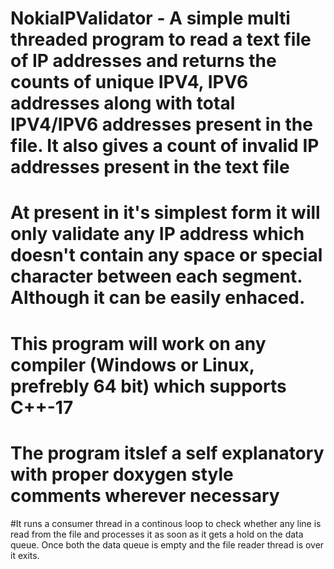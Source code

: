 # NokiaIPValidator - A simple multi threaded program to read a text file of IP addresses and returns the counts of unique IPV4, IPV6 addresses along with total IPV4/IPV6 addresses present in the file. It also gives a count of invalid IP addresses present in the text file

# At present in it's simplest form it will only validate any IP address which doesn't contain any space or special character between each segment. Although it can be easily enhaced.

# This program will work on any compiler (Windows or Linux, prefrebly 64 bit) which supports C++-17
# The program itslef a self explanatory with proper doxygen style comments wherever necessary

#It runs a consumer thread in a continous loop to check whether any line is read from the file and processes it as soon as it gets a hold on the data queue.
Once both the data queue is empty and the file reader thread is over it exits.
